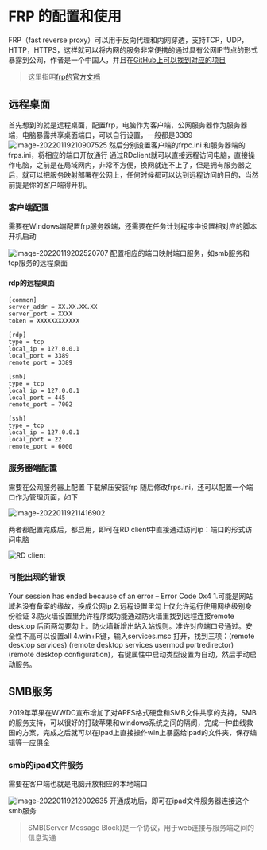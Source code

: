 # FRP 的配置和使用
FRP（fast reverse proxy）可以用于反向代理和内网穿透，支持TCP，UDP，HTTP，HTTPS，这样就可以将内网的服务非常便携的通过具有公网IP节点的形式暴露到公网，作者是一个中国人，并且在[GitHub上可以找到对应的项目](https://github.com/fatedier/frp)
> 这里指明[frp的官方文档](https://gofrp.org)

## 远程桌面

首先想到的就是远程桌面，配置frp，电脑作为客户端，公网服务器作为服务器端，电脑暴露共享桌面端口，可以自行设置，一般都是3389
![image-20220119210907525](https://cdn.jsdelivr.net/gh/Big-ashes/mypic@master/img/202201192109577.png)
然后分别设置客户端的frpc.ini 和服务器端的frps.ini，将相应的端口开放通行
通过RDclient就可以直接远程访问电脑，直接操作电脑，之前是在局域网内，非常不方便，换网就连不上了，但是拥有服务器之后，就可以把服务映射部署在公网上，任何时候都可以达到远程访问的目的，当然前提是你的客户端得开机。

### 客户端配置

需要在Windows端配置frp服务器端，还需要在任务计划程序中设置相对应的脚本开机启动

![image-20220119202520707](https://cdn.jsdelivr.net/gh/Big-ashes/mypic@master/img/202201192025470.png)
配置相应的端口映射端口服务，如smb服务和tcp服务的远程桌面

#### rdp的远程桌面
```
[common]
server_addr = XX.XX.XX.XX
server_port = XXXX
token = XXXXXXXXXXXX
```
```
[rdp]
type = tcp
local_ip = 127.0.0.1
local_port = 3389
remote_port = 3389
```
```
[smb]
type = tcp
local_ip = 127.0.0.1
local_port = 445
remote_port = 7002
```
```
[ssh]
type = tcp
local_ip = 127.0.0.1
local_port = 22
remote_port = 6000
```


### 服务器端配置

需要在公网服务器上配置
下载解压安装frp
随后修改frps.ini，还可以配置一个端口作为管理页面，如下

![image-20220119211416902](https://cdn.jsdelivr.net/gh/Big-ashes/mypic@master/img/202201192114938.png)


两者都配置完成后，都启用，即可在RD client中直接通过访问ip：端口的形式访问电脑

![RD client](https://cdn.jsdelivr.net/gh/Big-ashes/mypic@master/img/202201192103378.jpg)

### 可能出现的错误

Your session has ended because of an error – Error Code 0x4
1.可能是网站域名没有备案的缘故，换成公网ip
2.远程设置里勾上仅允许运行使用网络级别身份验证
3.防火墙设置里允许程序或功能通过防火墙里找到远程连接remote desktop 后面两勾要勾上。防火墙新增出站入站规则。准许对应端口号通过。安全性不高可以设置all
4.win+R键，输入services.msc 打开，找到三项：(remote desktop services)
(remote desktop services usermod portredirector)
(remote desktop configuration)，右键属性中启动类型设置为自动，然后手动启动服务。


## SMB服务
2019年苹果在WWDC宣布增加了对APFS格式硬盘和SMB文件共享的支持，SMB的服务支持，可以很好的打破苹果和windows系统之间的隔阂，完成一种曲线救国的方案，完成之后就可以在ipad上直接操作win上暴露给ipad的文件夹，保存编辑等一应俱全

### smb的ipad文件服务
需要在客户端也就是电脑开放相应的本地端口

![image-20220119212002635](https://cdn.jsdelivr.net/gh/Big-ashes/mypic@master/img/202201192120684.png)
开通成功后，即可在ipad文件服务器连接这个smb服务

> SMB(Server Message Block)是一个协议，用于web连接与服务端之间的信息沟通